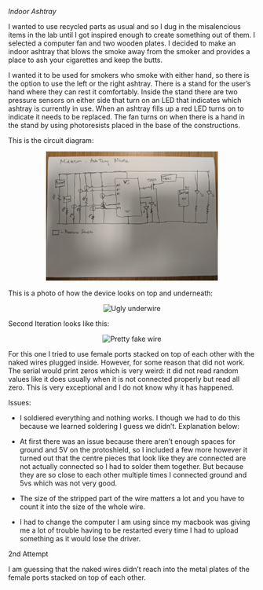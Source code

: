 *Indoor Ashtray*

I wanted to use recycled parts as usual and so I dug in the misalencious items in the lab until I got inspired enough to create something out of them. I selected a computer fan and two wooden plates. I decided to make an indoor ashtray that blows the smoke away from the smoker and provides a place to ash your cigarettes and keep the butts. 

I wanted it to be used for smokers who smoke with either hand, so there is the option to use the left or the right ashtray. There is a stand for the user’s hand where they can rest it comfortably. Inside the stand there are two pressure sensors on either side that turn on an LED that indicates which ashtray is currently in use. When an ashtray fills up a red LED turns on to indicate it needs to be replaced. The fan turns on when there is a hand in the stand by using photoresists placed in the base of the constructions. 

This is the circuit diagram:
<p align="center">
  <img src="ashtray_circuit.jpg" width="350" title="Ugly circuit">
</p>

This is a photo of how the device looks on top and underneath:

<p align="center">
  <img src="attempt1.jpg" width="350" title="Ugly underwire">
</p>

Second Iteration looks like this:

<p align="center">
  <img src="attempt2.jpg" width="350" title="Pretty fake wire">
</p>

For this one I tried to use female ports stacked on top of each other with the naked wires plugged inside. However, for some reason that did not work. The serial would print zeros which is very weird: it did not read random values like it does usually when it is not connected properly but read all zero. This is very exceptional and I do not know why it has happened. 

Issues: 
- I soldiered everything and nothing works. I though we had to do this because we learned soldering I guess we didn’t. Explanation below:

- At first there was an issue because there aren’t enough spaces for ground and 5V on the protoshield, so I included a few more however it turned out that the centre pieces that look like they are connected are not actually connected so I had to solder them together. But because they are so close to each other multiple times I connected ground and 5vs which was not very good. 

- The size of the stripped part of the wire matters a lot and you have to count it into the size of the whole wire.

- I had to change the computer I am using since my macbook was giving me a lot of trouble having to be restarted every time I had to upload something as it would lose the driver. 


2nd Attempt

I am guessing that the naked wires didn’t reach into the metal plates of the female ports stacked on top of each other. 

